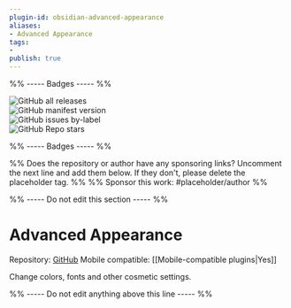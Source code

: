 ```yaml
---
plugin-id: obsidian-advanced-appearance
aliases:
- Advanced Appearance
tags: 
- 
publish: true
---
```


%% ----- Badges ----- %%

![GitHub all releases](https://img.shields.io/github/downloads/kepano/obsidian-advanced-appearance/total?color=573E7A&logo=github&style=for-the-badge)   
![GitHub manifest version](https://img.shields.io/github/manifest-json/v/kepano/obsidian-advanced-appearance?color=573E7A&logo=github&style=for-the-badge)   
![GitHub issues by-label](https://img.shields.io/github/issues/kepano/obsidian-advanced-appearance/help%20wanted?color=573E7A&logo=github&style=for-the-badge)   
![GitHub Repo stars](https://img.shields.io/github/stars/kepano/obsidian-advanced-appearance?color=573E7A&logo=github&style=for-the-badge)

%% ----- Badges ----- %%

%% Does the repository or author have any sponsoring links? Uncomment the next line and add them below. If they don't, please delete the placeholder tag. %%
%% Sponsor this work: #placeholder/author %%

%% ----- Do not edit this section ----- %%

# Advanced Appearance

Repository: [GitHub](https://github.com/kepano/obsidian-advanced-appearance)
Mobile compatible: [[Mobile-compatible plugins|Yes]]

Change colors, fonts and other cosmetic settings.

%% ----- Do not edit anything above this line ----- %% 
